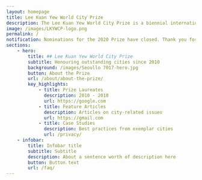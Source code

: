 ```yaml
---
layout: homepage
title: Lee Kuan Yew World City Prize
description: The Lee Kuan Yew World City Prize is a biennial international award that honours outstanding achievements and contributions to the creation of liveable, vibrant and sustainable urban communities around the world. 
image: /images/LKYWCP-logo.png
permalink: /
notification: Nominations for the 2020 Prize have closed. Thank you for your interest.
sections:
    - hero:
        title: ## Lee Kuan Yew World City Prize
        subtitle: Honouring outstanding cities since 2010
        background: /images/Seoullo 7017-hero.jpg
        button: About the Prize
        url: /about/about-the-prize/
        key_highlights:
            - title: Prize Laureates
              description: 2010 - 2018
              url: https://google.com
            - title: Feature Articles 
              description: Articles on city-related issues
              url: https://gmail.com
            - title: Case Studies
              description: Best practices from exemplar cities
              url: /privacy/
    - infobar:
        title: Infobar title
        subtitle: Subtitle
        description: About a sentence worth of description here
        button: Button text
        url: /faq/
---
```


